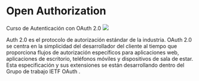 # Open Authorization 
Curso de Autenticación con OAuth 2.0 
<img style="position: right;" src="https://oauth.net/images/oauth-2-sm.png">

Auth 2.0 es el protocolo de autorización estándar de la industria. OAuth 2.0 se centra en la simplicidad del desarrollador del cliente al tiempo que proporciona flujos de autorización específicos para aplicaciones web, aplicaciones de escritorio, teléfonos móviles y dispositivos de sala de estar. Esta especificación y sus extensiones se están desarrollando dentro del Grupo de trabajo IETF OAuth .

